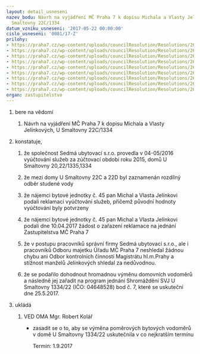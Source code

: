 ```yaml
---
layout: detail_usneseni
nazev_bodu: Návrh na vyjádření MČ Praha 7 k dopisu Michala a Vlasty Jelínkových, U
  Smaltovny 22C/1334
datum_vzniku_usneseni: '2017-05-22 00:00:00'
cislo_usneseni: '0081/17-Z'
prilohy:
- https://praha7.cz/wp-content/uploads/councilResolution/Resolutions/26876/export/01_Jelinek1334~202749.docx
- https://praha7.cz/wp-content/uploads/councilResolution/Resolutions/26876/export/02_Jelinek1334~202748.pdf
- https://praha7.cz/wp-content/uploads/councilResolution/Resolutions/26876/export/03_Jelinek1334~202746.pdf
- https://praha7.cz/wp-content/uploads/councilResolution/Resolutions/26876/export/04_Jelinek1334~202744.pdf
- https://praha7.cz/wp-content/uploads/councilResolution/Resolutions/26876/export/05_Jelinek1334~202743.pdf
- https://praha7.cz/wp-content/uploads/councilResolution/Resolutions/26876/export/06_Jelinek1334~202742.pdf
- https://praha7.cz/wp-content/uploads/councilResolution/Resolutions/26876/export/07_Jelinek1334~202741.pdf
- https://praha7.cz/wp-content/uploads/councilResolution/Resolutions/26876/export/08_Jelinek1334~202740.pdf
- https://praha7.cz/wp-content/uploads/councilResolution/Resolutions/26876/export/export~206172.pdf
organ: zastupitelstvo
---
```

<OL class=urzList_view id=urzList>
<LI class=urzClass1><SPAN name="1">bere na vědomí</SPAN>
<OL class=urzOlClass>
<LI class=urzClass2 style="TEXT-ALIGN: left"><SPAN>
<P>Návrh na vyjádření MČ Praha 7 k dopisu Michala a Vlasty Jelínkových, U Smaltovny 22C/1334</P></SPAN></LI></OL></LI>
<LI class=urzClass1><SPAN name="50">konstatuje,</SPAN>
<OL class=urzOlClass>
<LI class=urzClass2 style="TEXT-ALIGN: left"><SPAN>
<P>že společnost Sedmá ubytovací s.r.o. provedla v 04-05/2016 vyúčtování služeb za zúčtovací období roku 2015, domů U Smaltovny 20,22/1335,1334</P></SPAN></LI>
<LI class=urzClass2 style="TEXT-ALIGN: left"><SPAN>
<P>že mezi domy U Smaltovny 22C a 22D byl zaznamenán rozdílný odběr studené vody</P></SPAN></LI>
<LI class=urzClass2 style="TEXT-ALIGN: left"><SPAN>
<P>že nájemci bytové jednotky č. 45 pan Michal a Vlasta Jelínkovi podali reklamaci vyúčtování služeb, přičemž původní hodnoty vyúčtování byly potvrzeny</P></SPAN></LI>
<LI class=urzClass2 style="TEXT-ALIGN: left"><SPAN>
<P>že nájemci bytové jednotky č. 45 pan Michal a Vlasta Jelínkovi podali dne 10.04.2017 žádost o zařazení reklamace na jednání Zastupitelstva MČ Praha 7</P></SPAN></LI>
<LI class=urzClass2 style="TEXT-ALIGN: left"><SPAN>
<P>že v postupu pracovníků správní firmy Sedmá ubytovací s.r.o., ale i pracovníků Odboru majetku Úřadu MČ Praha 7 neshledal žádnou chybu ani Odbor kontrolních činností Magistrátu hl.m.Prahy a stížnost manželů Jelínkových shledal za nedůvodnou.</P></SPAN></LI>
<LI class=urzClass2 style="TEXT-ALIGN: left"><SPAN>
<P>že se podařilo dohodnout hromadnou výměnu domovních vodoměrů a následně jej zařadit na program jednání Shromáždění SVJ U Smaltovny 1334/22 (IČO: 04648528) bod č. 7, které se uskuteční dne 25.5.2017.</P></SPAN></LI></OL></LI>
<LI class=urzClass1 id=urzUkoly><SPAN name="1">ukládá</SPAN>
<OL class=urzOlClass>
<LI class=urzClass2><SPAN>
<P>VED OMA Mgr. Robert Kolář</P></SPAN>
<UL class=urzUlClass>
<LI class=urzClass3><SPAN>
<P>zasadit se o to, aby se výměna poměrových bytových vodoměrů v domě U Smaltovny 1334/22 uskutečnila v co nejkratším termínu</P></SPAN><SPAN class=urzUkolTermin>Termín:&nbsp;1.9.2017</SPAN></LI></UL></LI></OL></LI></OL>